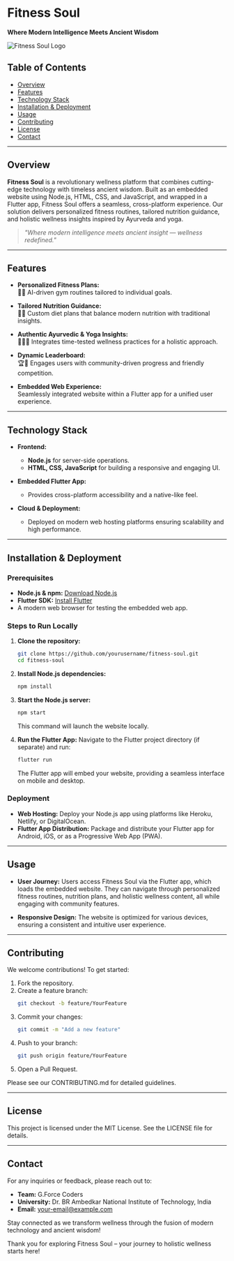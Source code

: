 # Fitness Soul
**Where Modern Intelligence Meets Ancient Wisdom**

![Fitness Soul Logo](link-to-your-logo-if-any)

## Table of Contents
- [Overview](#overview)
- [Features](#features)
- [Technology Stack](#technology-stack)
- [Installation & Deployment](#installation--deployment)
- [Usage](#usage)
- [Contributing](#contributing)
- [License](#license)
- [Contact](#contact)

---

## Overview
**Fitness Soul** is a revolutionary wellness platform that combines cutting-edge technology with timeless ancient wisdom. Built as an embedded website using Node.js, HTML, CSS, and JavaScript, and wrapped in a Flutter app, Fitness Soul offers a seamless, cross-platform experience. Our solution delivers personalized fitness routines, tailored nutrition guidance, and holistic wellness insights inspired by Ayurveda and yoga.

> _"Where modern intelligence meets ancient insight — wellness redefined."_

---

## Features
- **Personalized Fitness Plans:**  
  🏋️‍♀️ AI-driven gym routines tailored to individual goals.
  
- **Tailored Nutrition Guidance:**  
  🍎🥗 Custom diet plans that balance modern nutrition with traditional insights.
  
- **Authentic Ayurvedic & Yoga Insights:**  
  🧘‍♂️🌿 Integrates time-tested wellness practices for a holistic approach.
  
- **Dynamic Leaderboard:**  
  🏆🚀 Engages users with community-driven progress and friendly competition.
  
- **Embedded Web Experience:**  
  Seamlessly integrated website within a Flutter app for a unified user experience.

---

## Technology Stack
- **Frontend:**  
  - **Node.js** for server-side operations.
  - **HTML, CSS, JavaScript** for building a responsive and engaging UI.
  
- **Embedded Flutter App:**  
  - Provides cross-platform accessibility and a native-like feel.
  
- **Cloud & Deployment:**  
  - Deployed on modern web hosting platforms ensuring scalability and high performance.

---

## Installation & Deployment

### Prerequisites
- **Node.js & npm:** [Download Node.js](https://nodejs.org/)
- **Flutter SDK:** [Install Flutter](https://flutter.dev/docs/get-started/install)
- A modern web browser for testing the embedded web app.

### Steps to Run Locally
1. **Clone the repository:**
   ```bash
   git clone https://github.com/yourusername/fitness-soul.git
   cd fitness-soul
   ```

2. **Install Node.js dependencies:**
   ```bash
   npm install
   ```

3. **Start the Node.js server:**
   ```bash
   npm start
   ```
   This command will launch the website locally.

4. **Run the Flutter App:**
   Navigate to the Flutter project directory (if separate) and run:
   ```bash
   flutter run
   ```
   The Flutter app will embed your website, providing a seamless interface on mobile and desktop.

### Deployment
- **Web Hosting:** Deploy your Node.js app using platforms like Heroku, Netlify, or DigitalOcean.
- **Flutter App Distribution:** Package and distribute your Flutter app for Android, iOS, or as a Progressive Web App (PWA).

---

## Usage
- **User Journey:**
  Users access Fitness Soul via the Flutter app, which loads the embedded website. They can navigate through personalized fitness routines, nutrition plans, and holistic wellness content, all while engaging with community features.

- **Responsive Design:**
  The website is optimized for various devices, ensuring a consistent and intuitive user experience.

---

## Contributing
We welcome contributions! To get started:

1. Fork the repository.
2. Create a feature branch:
   ```bash
   git checkout -b feature/YourFeature
   ```
3. Commit your changes:
   ```bash
   git commit -m "Add a new feature"
   ```
4. Push to your branch:
   ```bash
   git push origin feature/YourFeature
   ```
5. Open a Pull Request.

Please see our CONTRIBUTING.md for detailed guidelines.

---

## License
This project is licensed under the MIT License. See the LICENSE file for details.

---

## Contact
For any inquiries or feedback, please reach out to:

- **Team:** G.Force Coders
- **University:** Dr. BR Ambedkar National Institute of Technology, India
- **Email:** your-email@example.com

Stay connected as we transform wellness through the fusion of modern technology and ancient wisdom!

Thank you for exploring Fitness Soul – your journey to holistic wellness starts here!
